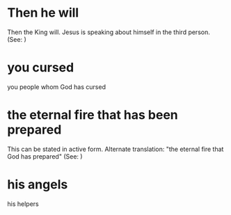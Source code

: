 
# Then he will
Then the King will. Jesus is speaking about himself in the third person. (See: )

# you cursed
you people whom God has cursed

# the eternal fire that has been prepared
This can be stated in active form. Alternate translation: "the eternal fire that God has prepared" (See: )

# his angels
his helpers